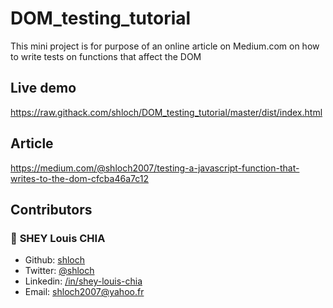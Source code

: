 # DOM_testing_tutorial

This mini project is for purpose of an online article on Medium.com on how to write tests on functions that affect the DOM

## Live demo
https://raw.githack.com/shloch/DOM_testing_tutorial/master/dist/index.html

## Article
https://medium.com/@shloch2007/testing-a-javascript-function-that-writes-to-the-dom-cfcba46a7c12

## Contributors

### 👤 **SHEY Louis CHIA**

- Github: [shloch](https://github.com/shloch)
- Twitter: [@shloch](https://twitter.com/shloch)
- Linkedin: [/in/shey-louis-chia](https://www.linkedin.com/in/shey-louis-chia)
- Email: shloch2007@yahoo.fr

